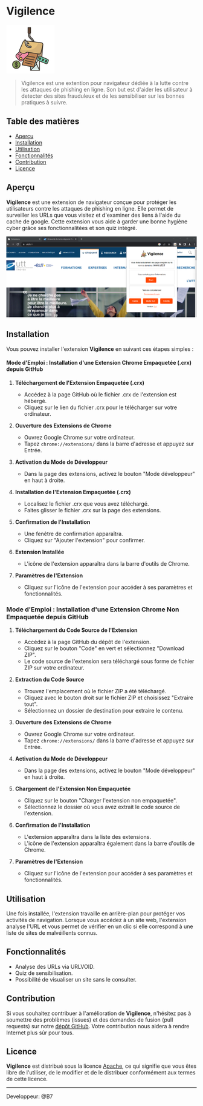 # Vigilence

![Vigilence](logo.png)

>Vigilence est une extention pour navigateur dédiée à la lutte contre les attaques de phishing en ligne.
>Son but est d'aider les utilisateur à detecter des sites frauduleux et de les sensibiliser sur les bonnes pratiques à suivre.
> 

## Table des matières

- [Aperçu](#aperçu)
- [Installation](#installation)
- [Utilisation](#utilisation)
- [Fonctionnalités](#fonctionnalités)
- [Contribution](#contribution)
- [Licence](#licence)

## Aperçu

**Vigilence** est une extension de navigateur conçue pour protéger les utilisateurs contre les attaques de phishing en ligne. Elle permet de surveiller les URLs que vous visitez et d'examiner des liens à l'aide du cache de google. Cette extension vous aide à garder une bonne hygiène cyber grâce ses fonctionnalitées et son quiz intégré.

![Capture d'écran de l'extension en action](Vigilence_main.png)

## Installation

Vous pouvez installer l'extension **Vigilence** en suivant ces étapes simples :

#### Mode d'Emploi : Installation d'une Extension Chrome Empaquetée (.crx) depuis GitHub

1. **Téléchargement de l'Extension Empaquetée (.crx)**

   - Accédez à la page GitHub où le fichier .crx de l'extension est hébergé.
   - Cliquez sur le lien du fichier .crx pour le télécharger sur votre ordinateur.

2. **Ouverture des Extensions de Chrome**

   - Ouvrez Google Chrome sur votre ordinateur.
   - Tapez `chrome://extensions/` dans la barre d'adresse et appuyez sur Entrée.

4. **Activation du Mode de Développeur**

   - Dans la page des extensions, activez le bouton "Mode développeur" en haut à droite.

5. **Installation de l'Extension Empaquetée (.crx)**

   - Localisez le fichier .crx que vous avez téléchargé.
   - Faites glisser le fichier .crx sur la page des extensions.

6. **Confirmation de l'Installation**

   - Une fenêtre de confirmation apparaîtra.
   - Cliquez sur "Ajouter l'extension" pour confirmer.

7. **Extension Installée**

   - L'icône de l'extension apparaîtra dans la barre d'outils de Chrome.

8. **Paramètres de l'Extension**

   - Cliquez sur l'icône de l'extension pour accéder à ses paramètres et fonctionnalités.
  
   

### Mode d'Emploi : Installation d'une Extension Chrome Non Empaquetée depuis GitHub

1. **Téléchargement du Code Source de l'Extension**

   - Accédez à la page GitHub du dépôt de l'extension.
   - Cliquez sur le bouton "Code" en vert et sélectionnez "Download ZIP".
   - Le code source de l'extension sera téléchargé sous forme de fichier ZIP sur votre ordinateur.

2. **Extraction du Code Source**

   - Trouvez l'emplacement où le fichier ZIP a été téléchargé.
   - Cliquez avec le bouton droit sur le fichier ZIP et choisissez "Extraire tout".
   - Sélectionnez un dossier de destination pour extraire le contenu.

3. **Ouverture des Extensions de Chrome**

   - Ouvrez Google Chrome sur votre ordinateur.
   - Tapez `chrome://extensions/` dans la barre d'adresse et appuyez sur Entrée.

4. **Activation du Mode de Développeur**

   - Dans la page des extensions, activez le bouton "Mode développeur" en haut à droite.

5. **Chargement de l'Extension Non Empaquetée**

   - Cliquez sur le bouton "Charger l'extension non empaquetée".
   - Sélectionnez le dossier où vous avez extrait le code source de l'extension.

6. **Confirmation de l'Installation**

   - L'extension apparaîtra dans la liste des extensions.
   - L'icône de l'extension apparaîtra également dans la barre d'outils de Chrome.

7. **Paramètres de l'Extension**

   - Cliquez sur l'icône de l'extension pour accéder à ses paramètres et fonctionnalités.




## Utilisation

Une fois installée, l'extension travaille en arrière-plan pour protéger vos activités de navigation. Lorsque vous accédez à un site web, l'extension analyse l'URL et vous permet de vérifier en un clic si elle correspond à une liste de sites de malvéillents connus. 

## Fonctionnalités

- Analyse des URLs via URLVOID.
- Quiz de sensibilisation.
- Possibilité de visualiser un site sans le consulter.

## Contribution

Si vous souhaitez contribuer à l'amélioration de **Vigilence**, n'hésitez pas à soumettre des problèmes (issues) et des demandes de fusion (pull requests) sur notre [dépôt GitHub]([lien_vers_le_dépôt](https://github.com/B-775/Vigilence/issues)). Votre contribution nous aidera à rendre Internet plus sûr pour tous.

## Licence

**Vigilence** est distribué sous la licence [Apache](LICENSE), ce qui signifie que vous êtes libre de l'utiliser, de le modifier et de le distribuer conformément aux termes de cette licence.

---
Developpeur: @B7
